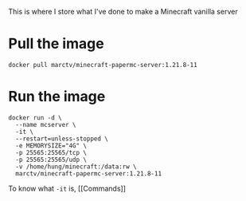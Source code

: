 This is where I store what I've done to make a Minecraft vanilla server
# Pull the image
```shell
docker pull marctv/minecraft-papermc-server:1.21.8-11
```
# Run the image
```shell
docker run -d \
  --name mcserver \
  -it \
  --restart=unless-stopped \
  -e MEMORYSIZE="4G" \
  -p 25565:25565/tcp \
  -p 25565:25565/udp \
  -v /home/hung/minecraft:/data:rw \
  marctv/minecraft-papermc-server:1.21.8-11

```
To know what `-it` is, [[Commands]]